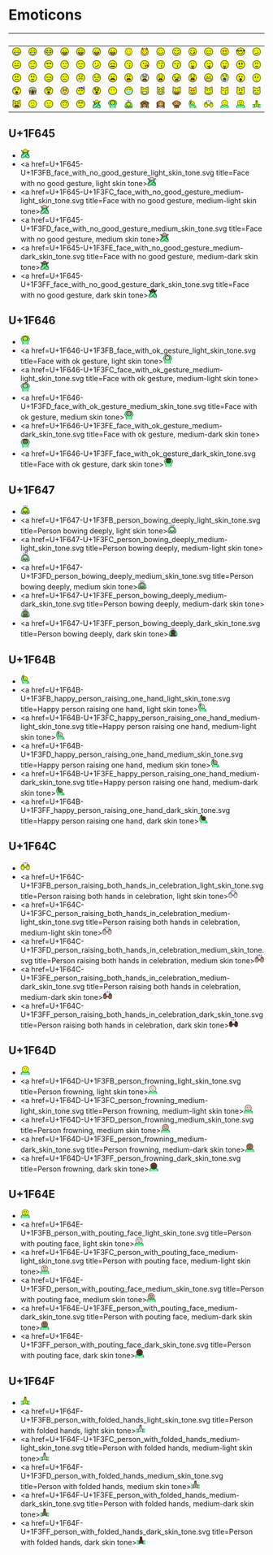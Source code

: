 # Emoticons

| &#x2003; | &#x2003; | &#x2003; | &#x2003; | &#x2003; | &#x2003; | &#x2003; | &#x2003; | &#x2003; | &#x2003; | &#x2003; | &#x2003; | &#x2003; | &#x2003; | &#x2003; | &#x2003; |
| :---: | :---: | :---: | :---: | :---: | :---: | :---: | :---: | :---: | :---: | :---: | :---: | :---: | :---: | :---: | :---: |
| [![Grinning face](U+1F600_grinning_face.svg)](<U+1F600_grinning_face.svg> "Grinning face")| [![Grinning face with smiling eyes](U+1F601_grinning_face_with_smiling_eyes.svg)](<U+1F601_grinning_face_with_smiling_eyes.svg> "Grinning face with smiling eyes")| [![Face with tears of joy](U+1F602_face_with_tears_of_joy.svg)](<U+1F602_face_with_tears_of_joy.svg> "Face with tears of joy")| [![Smiling face with open mouth](U+1F603_smiling_face_with_open_mouth.svg)](<U+1F603_smiling_face_with_open_mouth.svg> "Smiling face with open mouth")| [![Smiling face with open mouth and smiling eyes](U+1F604_smiling_face_with_open_mouth_and_smiling_eyes.svg)](<U+1F604_smiling_face_with_open_mouth_and_smiling_eyes.svg> "Smiling face with open mouth and smiling eyes")| [![Smiling face with open mouth and cold sweat](U+1F605_smiling_face_with_open_mouth_and_cold_sweat.svg)](<U+1F605_smiling_face_with_open_mouth_and_cold_sweat.svg> "Smiling face with open mouth and cold sweat")| [![Smiling face with open mouth and tightly-closed eyes](U+1F606_smiling_face_with_open_mouth_and_tightly-closed_eyes.svg)](<U+1F606_smiling_face_with_open_mouth_and_tightly-closed_eyes.svg> "Smiling face with open mouth and tightly-closed eyes")| [![Smiling face with halo](U+1F607_smiling_face_with_halo.svg)](<U+1F607_smiling_face_with_halo.svg> "Smiling face with halo")| [![Smiling face with horns](U+1F608_smiling_face_with_horns.svg)](<U+1F608_smiling_face_with_horns.svg> "Smiling face with horns")| [![Winking face](U+1F609_winking_face.svg)](<U+1F609_winking_face.svg> "Winking face")| [![Smiling face with smiling eyes](U+1F60A_smiling_face_with_smiling_eyes.svg)](<U+1F60A_smiling_face_with_smiling_eyes.svg> "Smiling face with smiling eyes")| [![Face savouring delicious food](U+1F60B_face_savouring_delicious_food.svg)](<U+1F60B_face_savouring_delicious_food.svg> "Face savouring delicious food")| [![Relieved face](U+1F60C_relieved_face.svg)](<U+1F60C_relieved_face.svg> "Relieved face")| [![Smiling face with heart-shaped eyes](U+1F60D_smiling_face_with_heart-shaped_eyes.svg)](<U+1F60D_smiling_face_with_heart-shaped_eyes.svg> "Smiling face with heart-shaped eyes")| [![Smiling face with sunglasses](U+1F60E_smiling_face_with_sunglasses.svg)](<U+1F60E_smiling_face_with_sunglasses.svg> "Smiling face with sunglasses")| [![Smirking face](U+1F60F_smirking_face.svg)](<U+1F60F_smirking_face.svg> "Smirking face")|
| [![Neutral face](U+1F610_neutral_face.svg)](<U+1F610_neutral_face.svg> "Neutral face")| [![Expressionless face](U+1F611_expressionless_face.svg)](<U+1F611_expressionless_face.svg> "Expressionless face")| [![Unamused face](U+1F612_unamused_face.svg)](<U+1F612_unamused_face.svg> "Unamused face")| [![Face with cold sweat](U+1F613_face_with_cold_sweat.svg)](<U+1F613_face_with_cold_sweat.svg> "Face with cold sweat")| [![Pensive face](U+1F614_pensive_face.svg)](<U+1F614_pensive_face.svg> "Pensive face")| [![Confused face](U+1F615_confused_face.svg)](<U+1F615_confused_face.svg> "Confused face")| [![Confounded face](U+1F616_confounded_face.svg)](<U+1F616_confounded_face.svg> "Confounded face")| [![Kissing face](U+1F617_kissing_face.svg)](<U+1F617_kissing_face.svg> "Kissing face")| [![Face throwing a kiss](U+1F618_face_throwing_a_kiss.svg)](<U+1F618_face_throwing_a_kiss.svg> "Face throwing a kiss")| [![Kissing face with smiling eyes](U+1F619_kissing_face_with_smiling_eyes.svg)](<U+1F619_kissing_face_with_smiling_eyes.svg> "Kissing face with smiling eyes")| [![Kissing face with closed eyes](U+1F61A_kissing_face_with_closed_eyes.svg)](<U+1F61A_kissing_face_with_closed_eyes.svg> "Kissing face with closed eyes")| [![Face with stuck-out tongue](U+1F61B_face_with_stuck-out_tongue.svg)](<U+1F61B_face_with_stuck-out_tongue.svg> "Face with stuck-out tongue")| [![Face with stuck-out tongue and winking eye](U+1F61C_face_with_stuck-out_tongue_and_winking_eye.svg)](<U+1F61C_face_with_stuck-out_tongue_and_winking_eye.svg> "Face with stuck-out tongue and winking eye")| [![Face with stuck-out tongue](U+1F61D_face_with_stuck-out_tongue_and_tightly-closed_eyes.svg)](<U+1F61D_face_with_stuck-out_tongue_and_tightly-closed_eyes.svg> "Face with stuck-out tongue")| [![Disappointed face](U+1F61E_disappointed_face.svg)](<U+1F61E_disappointed_face.svg> "Disappointed face")| [![Worried face](U+1F61F_worried_face.svg)](<U+1F61F_worried_face.svg> "Worried face")|
| [![Angry face](U+1F620_angry_face.svg)](<U+1F620_angry_face.svg> "Angry face")| [![Pouting face](U+1F621_pouting_face.svg)](<U+1F621_pouting_face.svg> "Pouting face")| [![Crying face](U+1F622_crying_face.svg)](<U+1F622_crying_face.svg> "Crying face")| [![Persevering face](U+1F623_persevering_face.svg)](<U+1F623_persevering_face.svg> "Persevering face")| [![Face with look of triumph](U+1F624_face_with_look_of_triumph.svg)](<U+1F624_face_with_look_of_triumph.svg> "Face with look of triumph")| [![Disappointed but relieved face](U+1F625_disappointed_but_relieved_face.svg)](<U+1F625_disappointed_but_relieved_face.svg> "Disappointed but relieved face")| [![Frowning face with open mouth](U+1F626_frowning_face_with_open_mouth.svg)](<U+1F626_frowning_face_with_open_mouth.svg> "Frowning face with open mouth")| [![Anguished face](U+1F627_anguished_face.svg)](<U+1F627_anguished_face.svg> "Anguished face")| [![Fearful face](U+1F628_fearful_face.svg)](<U+1F628_fearful_face.svg> "Fearful face")| [![Weary face](U+1F629_weary_face.svg)](<U+1F629_weary_face.svg> "Weary face")| [![Sleepy face](U+1F62A_sleepy_face.svg)](<U+1F62A_sleepy_face.svg> "Sleepy face")| [![Tired face](U+1F62B_tired_face.svg)](<U+1F62B_tired_face.svg> "Tired face")| [![Grimacing face](U+1F62C_grimacing_face.svg)](<U+1F62C_grimacing_face.svg> "Grimacing face")| [![Loudly crying face](U+1F62D_loudly_crying_face.svg)](<U+1F62D_loudly_crying_face.svg> "Loudly crying face")| [![Face with open mouth](U+1F62E_face_with_open_mouth.svg)](<U+1F62E_face_with_open_mouth.svg> "Face with open mouth")| [![Hushed face](U+1F62F_hushed_face.svg)](<U+1F62F_hushed_face.svg> "Hushed face")|
| [![Face with open mouth](U+1F630_face_with_open_mouth_and_cold_sweat.svg)](<U+1F630_face_with_open_mouth_and_cold_sweat.svg> "Face with open mouth")| [![Face screaming in fear](U+1F631_face_screaming_in_fear.svg)](<U+1F631_face_screaming_in_fear.svg> "Face screaming in fear")| [![Astonished face](U+1F632_astonished_face.svg)](<U+1F632_astonished_face.svg> "Astonished face")| [![Flushed face](U+1F633_flushed_face.svg)](<U+1F633_flushed_face.svg> "Flushed face")| [![Sleeping face](U+1F634_sleeping_face.svg)](<U+1F634_sleeping_face.svg> "Sleeping face")| [![Dizzy face](U+1F635_dizzy_face.svg)](<U+1F635_dizzy_face.svg> "Dizzy face")| [![Face without mouth](U+1F636_face_without_mouth.svg)](<U+1F636_face_without_mouth.svg> "Face without mouth")| [![Face with medical mask](U+1F637_face_with_medical_mask.svg)](<U+1F637_face_with_medical_mask.svg> "Face with medical mask")| [![Grinning cat face with smiling eyes](U+1F638_grinning_cat_face_with_smiling_eyes.svg)](<U+1F638_grinning_cat_face_with_smiling_eyes.svg> "Grinning cat face with smiling eyes")| [![Face with tears of joy](U+1F639_cat_face_with_tears_of_joy.svg)](<U+1F639_cat_face_with_tears_of_joy.svg> "Face with tears of joy")| [![Smiling cat face with open mouth](U+1F63A_smiling_cat_face_with_open_mouth.svg)](<U+1F63A_smiling_cat_face_with_open_mouth.svg> "Smiling cat face with open mouth")| [![Smiling cat face with heart-shaped eyes](U+1F63B_smiling_cat_face_with_heart-shaped_eyes.svg)](<U+1F63B_smiling_cat_face_with_heart-shaped_eyes.svg> "Smiling cat face with heart-shaped eyes")| [![Cat face with wry smile](U+1F63C_cat_face_with_wry_smile.svg)](<U+1F63C_cat_face_with_wry_smile.svg> "Cat face with wry smile")| [![Kissing cat face with closed eyes](U+1F63D_kissing_cat_face_with_closed_eyes.svg)](<U+1F63D_kissing_cat_face_with_closed_eyes.svg> "Kissing cat face with closed eyes")| [![Pouting cat face](U+1F63E_pouting_cat_face.svg)](<U+1F63E_pouting_cat_face.svg> "Pouting cat face")| [![Crying cat face](U+1F63F_crying_cat_face.svg)](<U+1F63F_crying_cat_face.svg> "Crying cat face")|
| [![Weary cat face](U+1F640_weary_cat_face.svg)](<U+1F640_weary_cat_face.svg> "Weary cat face")| [![Slightly frowning face](U+1F641_slightly_frowning_face.svg)](<U+1F641_slightly_frowning_face.svg> "Slightly frowning face")| [![Slightly smiling face](U+1F642_slightly_smiling_face.svg)](<U+1F642_slightly_smiling_face.svg> "Slightly smiling face")| [![Upside-down face](U+1F643_upside-down_face.svg)](<U+1F643_upside-down_face.svg> "Upside-down face")| [![Face with rolling eyes](U+1F644_face_with_rolling_eyes.svg)](<U+1F644_face_with_rolling_eyes.svg> "Face with rolling eyes")| [![Face with no good gesture](U+1F645_face_with_no_good_gesture.svg)](<#u1f645> "Face with no good gesture")| [![Face with ok gesture](U+1F646_face_with_ok_gesture.svg)](<#u1f646> "Face with ok gesture")| [![Person bowing deeply](U+1F647_person_bowing_deeply.svg)](<#u1f647> "Person bowing deeply")| [![See-no-evil monkey](U+1F648_see-no-evil_monkey.svg)](<U+1F648_see-no-evil_monkey.svg> "See-no-evil monkey")| [![Hear-no-evil monkey](U+1F649_hear-no-evil_monkey.svg)](<U+1F649_hear-no-evil_monkey.svg> "Hear-no-evil monkey")| [![Speak-no-evil monkey](U+1F64A_speak-no-evil_monkey.svg)](<U+1F64A_speak-no-evil_monkey.svg> "Speak-no-evil monkey")| [![Happy person raising one hand](U+1F64B_happy_person_raising_one_hand.svg)](<#u1f64b> "Happy person raising one hand")| [![Person raising both hands in celebration](U+1F64C_person_raising_both_hands_in_celebration.svg)](<#u1f64c> "Person raising both hands in celebration")| [![Person frowning](U+1F64D_person_frowning.svg)](<#u1f64d> "Person frowning")| [![Person with pouting face](U+1F64E_person_with_pouting_face.svg)](<#u1f64e> "Person with pouting face")| [![Person with folded hands](U+1F64F_person_with_folded_hands.svg)](<#u1f64f> "Person with folded hands")|



## U+1F645

- <a href=U+1F645_face_with_no_good_gesture.svg title=Face with no good gesture><img src=U+1F645_face_with_no_good_gesture.svg x=0 y=0 width=18 height=18/></a>
- <a href=U+1F645-U+1F3FB_face_with_no_good_gesture_light_skin_tone.svg title=Face with no good gesture, light skin tone><img src=U+1F645-U+1F3FB_face_with_no_good_gesture_light_skin_tone.svg x=0 y=0 width=18 height=18/></a>
- <a href=U+1F645-U+1F3FC_face_with_no_good_gesture_medium-light_skin_tone.svg title=Face with no good gesture, medium-light skin tone><img src=U+1F645-U+1F3FC_face_with_no_good_gesture_medium-light_skin_tone.svg x=0 y=0 width=18 height=18/></a>
- <a href=U+1F645-U+1F3FD_face_with_no_good_gesture_medium_skin_tone.svg title=Face with no good gesture, medium skin tone><img src=U+1F645-U+1F3FD_face_with_no_good_gesture_medium_skin_tone.svg x=0 y=0 width=18 height=18/></a>
- <a href=U+1F645-U+1F3FE_face_with_no_good_gesture_medium-dark_skin_tone.svg title=Face with no good gesture, medium-dark skin tone><img src=U+1F645-U+1F3FE_face_with_no_good_gesture_medium-dark_skin_tone.svg x=0 y=0 width=18 height=18/></a>
- <a href=U+1F645-U+1F3FF_face_with_no_good_gesture_dark_skin_tone.svg title=Face with no good gesture, dark skin tone><img src=U+1F645-U+1F3FF_face_with_no_good_gesture_dark_skin_tone.svg x=0 y=0 width=18 height=18/></a>

## U+1F646

- <a href=U+1F646_face_with_ok_gesture.svg title=Face with ok gesture><img src=U+1F646_face_with_ok_gesture.svg x=0 y=0 width=18 height=18/></a>
- <a href=U+1F646-U+1F3FB_face_with_ok_gesture_light_skin_tone.svg title=Face with ok gesture, light skin tone><img src=U+1F646-U+1F3FB_face_with_ok_gesture_light_skin_tone.svg x=0 y=0 width=18 height=18/></a>
- <a href=U+1F646-U+1F3FC_face_with_ok_gesture_medium-light_skin_tone.svg title=Face with ok gesture, medium-light skin tone><img src=U+1F646-U+1F3FC_face_with_ok_gesture_medium-light_skin_tone.svg x=0 y=0 width=18 height=18/></a>
- <a href=U+1F646-U+1F3FD_face_with_ok_gesture_medium_skin_tone.svg title=Face with ok gesture, medium skin tone><img src=U+1F646-U+1F3FD_face_with_ok_gesture_medium_skin_tone.svg x=0 y=0 width=18 height=18/></a>
- <a href=U+1F646-U+1F3FE_face_with_ok_gesture_medium-dark_skin_tone.svg title=Face with ok gesture, medium-dark skin tone><img src=U+1F646-U+1F3FE_face_with_ok_gesture_medium-dark_skin_tone.svg x=0 y=0 width=18 height=18/></a>
- <a href=U+1F646-U+1F3FF_face_with_ok_gesture_dark_skin_tone.svg title=Face with ok gesture, dark skin tone><img src=U+1F646-U+1F3FF_face_with_ok_gesture_dark_skin_tone.svg x=0 y=0 width=18 height=18/></a>

## U+1F647

- <a href=U+1F647_person_bowing_deeply.svg title=Person bowing deeply><img src=U+1F647_person_bowing_deeply.svg x=0 y=0 width=18 height=18/></a>
- <a href=U+1F647-U+1F3FB_person_bowing_deeply_light_skin_tone.svg title=Person bowing deeply, light skin tone><img src=U+1F647-U+1F3FB_person_bowing_deeply_light_skin_tone.svg x=0 y=0 width=18 height=18/></a>
- <a href=U+1F647-U+1F3FC_person_bowing_deeply_medium-light_skin_tone.svg title=Person bowing deeply, medium-light skin tone><img src=U+1F647-U+1F3FC_person_bowing_deeply_medium-light_skin_tone.svg x=0 y=0 width=18 height=18/></a>
- <a href=U+1F647-U+1F3FD_person_bowing_deeply_medium_skin_tone.svg title=Person bowing deeply, medium skin tone><img src=U+1F647-U+1F3FD_person_bowing_deeply_medium_skin_tone.svg x=0 y=0 width=18 height=18/></a>
- <a href=U+1F647-U+1F3FE_person_bowing_deeply_medium-dark_skin_tone.svg title=Person bowing deeply, medium-dark skin tone><img src=U+1F647-U+1F3FE_person_bowing_deeply_medium-dark_skin_tone.svg x=0 y=0 width=18 height=18/></a>
- <a href=U+1F647-U+1F3FF_person_bowing_deeply_dark_skin_tone.svg title=Person bowing deeply, dark skin tone><img src=U+1F647-U+1F3FF_person_bowing_deeply_dark_skin_tone.svg x=0 y=0 width=18 height=18/></a>

## U+1F64B

- <a href=U+1F64B_happy_person_raising_one_hand.svg title=Happy person raising one hand><img src=U+1F64B_happy_person_raising_one_hand.svg x=0 y=0 width=18 height=18/></a>
- <a href=U+1F64B-U+1F3FB_happy_person_raising_one_hand_light_skin_tone.svg title=Happy person raising one hand, light skin tone><img src=U+1F64B-U+1F3FB_happy_person_raising_one_hand_light_skin_tone.svg x=0 y=0 width=18 height=18/></a>
- <a href=U+1F64B-U+1F3FC_happy_person_raising_one_hand_medium-light_skin_tone.svg title=Happy person raising one hand, medium-light skin tone><img src=U+1F64B-U+1F3FC_happy_person_raising_one_hand_medium-light_skin_tone.svg x=0 y=0 width=18 height=18/></a>
- <a href=U+1F64B-U+1F3FD_happy_person_raising_one_hand_medium_skin_tone.svg title=Happy person raising one hand, medium skin tone><img src=U+1F64B-U+1F3FD_happy_person_raising_one_hand_medium_skin_tone.svg x=0 y=0 width=18 height=18/></a>
- <a href=U+1F64B-U+1F3FE_happy_person_raising_one_hand_medium-dark_skin_tone.svg title=Happy person raising one hand, medium-dark skin tone><img src=U+1F64B-U+1F3FE_happy_person_raising_one_hand_medium-dark_skin_tone.svg x=0 y=0 width=18 height=18/></a>
- <a href=U+1F64B-U+1F3FF_happy_person_raising_one_hand_dark_skin_tone.svg title=Happy person raising one hand, dark skin tone><img src=U+1F64B-U+1F3FF_happy_person_raising_one_hand_dark_skin_tone.svg x=0 y=0 width=18 height=18/></a>

## U+1F64C

- <a href=U+1F64C_person_raising_both_hands_in_celebration.svg title=Person raising both hands in celebration><img src=U+1F64C_person_raising_both_hands_in_celebration.svg x=0 y=0 width=18 height=18/></a>
- <a href=U+1F64C-U+1F3FB_person_raising_both_hands_in_celebration_light_skin_tone.svg title=Person raising both hands in celebration, light skin tone><img src=U+1F64C-U+1F3FB_person_raising_both_hands_in_celebration_light_skin_tone.svg x=0 y=0 width=18 height=18/></a>
- <a href=U+1F64C-U+1F3FC_person_raising_both_hands_in_celebration_medium-light_skin_tone.svg title=Person raising both hands in celebration, medium-light skin tone><img src=U+1F64C-U+1F3FC_person_raising_both_hands_in_celebration_medium-light_skin_tone.svg x=0 y=0 width=18 height=18/></a>
- <a href=U+1F64C-U+1F3FD_person_raising_both_hands_in_celebration_medium_skin_tone.svg title=Person raising both hands in celebration, medium skin tone><img src=U+1F64C-U+1F3FD_person_raising_both_hands_in_celebration_medium_skin_tone.svg x=0 y=0 width=18 height=18/></a>
- <a href=U+1F64C-U+1F3FE_person_raising_both_hands_in_celebration_medium-dark_skin_tone.svg title=Person raising both hands in celebration, medium-dark skin tone><img src=U+1F64C-U+1F3FE_person_raising_both_hands_in_celebration_medium-dark_skin_tone.svg x=0 y=0 width=18 height=18/></a>
- <a href=U+1F64C-U+1F3FF_person_raising_both_hands_in_celebration_dark_skin_tone.svg title=Person raising both hands in celebration, dark skin tone><img src=U+1F64C-U+1F3FF_person_raising_both_hands_in_celebration_dark_skin_tone.svg x=0 y=0 width=18 height=18/></a>

## U+1F64D

- <a href=U+1F64D_person_frowning.svg title=Person frowning><img src=U+1F64D_person_frowning.svg x=0 y=0 width=18 height=18/></a>
- <a href=U+1F64D-U+1F3FB_person_frowning_light_skin_tone.svg title=Person frowning, light skin tone><img src=U+1F64D-U+1F3FB_person_frowning_light_skin_tone.svg x=0 y=0 width=18 height=18/></a>
- <a href=U+1F64D-U+1F3FC_person_frowning_medium-light_skin_tone.svg title=Person frowning, medium-light skin tone><img src=U+1F64D-U+1F3FC_person_frowning_medium-light_skin_tone.svg x=0 y=0 width=18 height=18/></a>
- <a href=U+1F64D-U+1F3FD_person_frowning_medium_skin_tone.svg title=Person frowning, medium skin tone><img src=U+1F64D-U+1F3FD_person_frowning_medium_skin_tone.svg x=0 y=0 width=18 height=18/></a>
- <a href=U+1F64D-U+1F3FE_person_frowning_medium-dark_skin_tone.svg title=Person frowning, medium-dark skin tone><img src=U+1F64D-U+1F3FE_person_frowning_medium-dark_skin_tone.svg x=0 y=0 width=18 height=18/></a>
- <a href=U+1F64D-U+1F3FF_person_frowning_dark_skin_tone.svg title=Person frowning, dark skin tone><img src=U+1F64D-U+1F3FF_person_frowning_dark_skin_tone.svg x=0 y=0 width=18 height=18/></a>

## U+1F64E

- <a href=U+1F64E_person_with_pouting_face.svg title=Person with pouting face><img src=U+1F64E_person_with_pouting_face.svg x=0 y=0 width=18 height=18/></a>
- <a href=U+1F64E-U+1F3FB_person_with_pouting_face_light_skin_tone.svg title=Person with pouting face, light skin tone><img src=U+1F64E-U+1F3FB_person_with_pouting_face_light_skin_tone.svg x=0 y=0 width=18 height=18/></a>
- <a href=U+1F64E-U+1F3FC_person_with_pouting_face_medium-light_skin_tone.svg title=Person with pouting face, medium-light skin tone><img src=U+1F64E-U+1F3FC_person_with_pouting_face_medium-light_skin_tone.svg x=0 y=0 width=18 height=18/></a>
- <a href=U+1F64E-U+1F3FD_person_with_pouting_face_medium_skin_tone.svg title=Person with pouting face, medium skin tone><img src=U+1F64E-U+1F3FD_person_with_pouting_face_medium_skin_tone.svg x=0 y=0 width=18 height=18/></a>
- <a href=U+1F64E-U+1F3FE_person_with_pouting_face_medium-dark_skin_tone.svg title=Person with pouting face, medium-dark skin tone><img src=U+1F64E-U+1F3FE_person_with_pouting_face_medium-dark_skin_tone.svg x=0 y=0 width=18 height=18/></a>
- <a href=U+1F64E-U+1F3FF_person_with_pouting_face_dark_skin_tone.svg title=Person with pouting face, dark skin tone><img src=U+1F64E-U+1F3FF_person_with_pouting_face_dark_skin_tone.svg x=0 y=0 width=18 height=18/></a>

## U+1F64F

- <a href=U+1F64F_person_with_folded_hands.svg title=Person with folded hands><img src=U+1F64F_person_with_folded_hands.svg x=0 y=0 width=18 height=18/></a>
- <a href=U+1F64F-U+1F3FB_person_with_folded_hands_light_skin_tone.svg title=Person with folded hands, light skin tone><img src=U+1F64F-U+1F3FB_person_with_folded_hands_light_skin_tone.svg x=0 y=0 width=18 height=18/></a>
- <a href=U+1F64F-U+1F3FC_person_with_folded_hands_medium-light_skin_tone.svg title=Person with folded hands, medium-light skin tone><img src=U+1F64F-U+1F3FC_person_with_folded_hands_medium-light_skin_tone.svg x=0 y=0 width=18 height=18/></a>
- <a href=U+1F64F-U+1F3FD_person_with_folded_hands_medium_skin_tone.svg title=Person with folded hands, medium skin tone><img src=U+1F64F-U+1F3FD_person_with_folded_hands_medium_skin_tone.svg x=0 y=0 width=18 height=18/></a>
- <a href=U+1F64F-U+1F3FE_person_with_folded_hands_medium-dark_skin_tone.svg title=Person with folded hands, medium-dark skin tone><img src=U+1F64F-U+1F3FE_person_with_folded_hands_medium-dark_skin_tone.svg x=0 y=0 width=18 height=18/></a>
- <a href=U+1F64F-U+1F3FF_person_with_folded_hands_dark_skin_tone.svg title=Person with folded hands, dark skin tone><img src=U+1F64F-U+1F3FF_person_with_folded_hands_dark_skin_tone.svg x=0 y=0 width=18 height=18/></a>
